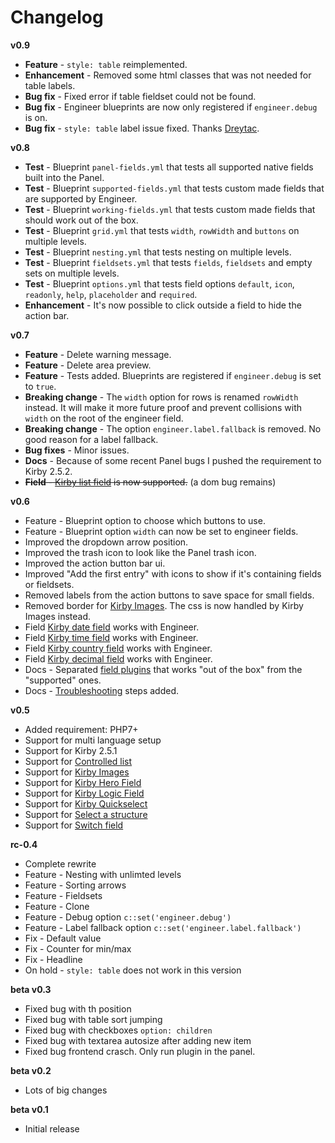 # Changelog

**v0.9**

- **Feature** - `style: table` reimplemented.
- **Enhancement** - Removed some html classes that was not needed for table labels.
- **Bug fix** - Fixed error if table fieldset could not be found.
- **Bug fix** - Engineer blueprints are now only registered if `engineer.debug` is on.
- **Bug fix** - `style: table` label issue fixed. Thanks [Dreytac](https://github.com/Dreytac).

**v0.8**

- **Test** - Blueprint `panel-fields.yml` that tests all supported native fields built into the Panel.
- **Test** - Blueprint `supported-fields.yml` that tests custom made fields that are supported by Engineer.
- **Test** - Blueprint `working-fields.yml` that tests custom made fields that should work out of the box.
- **Test** - Blueprint `grid.yml` that tests `width`, `rowWidth` and `buttons` on multiple levels.
- **Test** - Blueprint `nesting.yml` that tests nesting on multiple levels.
- **Test** - Blueprint `fieldsets.yml` that tests `fields`, `fieldsets` and empty sets on multiple levels.
- **Test** - Blueprint `options.yml` that tests field options `default`, `icon`, `readonly`, `help`, `placeholder` and `required`.
- **Enhancement** - It's now possible to click outside a field to hide the action bar.

**v0.7**

- **Feature** - Delete warning message.
- **Feature** - Delete area preview.
- **Feature** - Tests added. Blueprints are registered if `engineer.debug` is set to `true`.
- **Breaking change** - The `width` option for rows is renamed `rowWidth` instead. It will make it more future proof and prevent collisions with `width` on the root of the engineer field.
- **Breaking change** - The option `engineer.label.fallback` is removed. No good reason for a label fallback.
- **Bug fixes** - Minor issues.
- **Docs** - Because of some recent Panel bugs I pushed the requirement to Kirby 2.5.2.
- ~~**Field** - [Kirby list field](https://github.com/TimOetting/kirby-list-field) is now supported.~~ (a dom bug remains)

**v0.6**

- Feature - Blueprint option to choose which buttons to use.
- Feature - Blueprint option `width` can now be set to engineer fields.
- Improved the dropdown arrow position.
- Improved the trash icon to look like the Panel trash icon.
- Improved the action button bar ui.
- Improved "Add the first entry" with icons to show if it's containing fields or fieldsets.
- Removed labels from the action buttons to save space for small fields.
- Removed border for [Kirby Images](https://github.com/medienbaecker/kirby-images). The css is now handled by Kirby Images instead.
- Field [Kirby date field](https://github.com/iksi/KirbyDateField) works with Engineer.
- Field [Kirby time field](https://github.com/iksi/KirbyTimeField) works with Engineer.
- Field [Kirby country field](https://github.com/iksi/KirbyCountryField) works with Engineer.
- Field [Kirby decimal field](https://github.com/iksi/KirbyDecimalField) works with Engineer.
- Docs - Separated [field plugins](fields.md#plugin-fields) that works "out of the box" from the "supported" ones.
- Docs - [Troubleshooting](troubleshooting.md) steps added.

**v0.5**

- Added requirement: PHP7+
- Support for multi language setup
- Support for Kirby 2.5.1
- Support for [Controlled list](https://github.com/rasteiner/controlledlist)
- Support for [Kirby Images](https://github.com/medienbaecker/kirby-images)
- Support for [Kirby Hero Field](https://github.com/jenstornell/kirby-hero-field)
- Support for [Kirby Logic Field](https://github.com/jenstornell/kirby-logic-field)
- Support for [Kirby Quickselect](https://github.com/medienbaecker/kirby-quickselect)
- Support for [Select a structure](https://github.com/CalebGrove/select-a-structure)
- Support for [Switch field](https://github.com/distantnative/field-switch)

**rc-0.4**

- Complete rewrite
- Feature - Nesting with unlimted levels
- Feature - Sorting arrows
- Feature - Fieldsets
- Feature - Clone
- Feature - Debug option `c::set('engineer.debug')`
- Feature - Label fallback option `c::set('engineer.label.fallback')`
- Fix - Default value
- Fix - Counter for min/max
- Fix - Headline
- On hold - `style: table` does not work in this version

**beta v0.3**

- Fixed bug with th position
- Fixed bug with table sort jumping
- Fixed bug with checkboxes `option: children`
- Fixed bug with textarea autosize after adding new item
- Fixed bug frontend crasch. Only run plugin in the panel.

**beta v0.2**

- Lots of big changes

**beta v0.1**

- Initial release